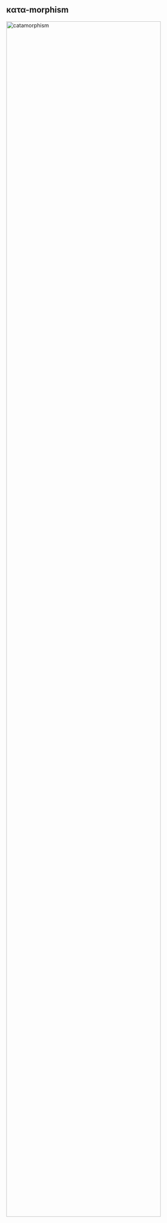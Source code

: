 κατα-morphism
-------------

<img src="categories/img/earth_catamorphed.gif" alt="catamorphism" style="width:90%;max-width:90%"/>
